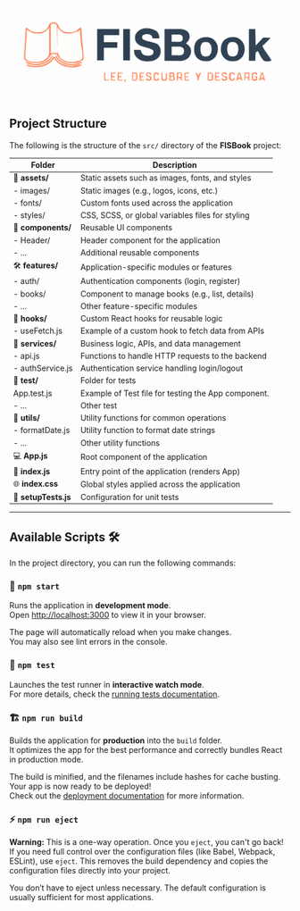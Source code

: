![FISBook Logo](./src/logo.svg) 

## Project Structure

The following is the structure of the `src/` directory of the **FISBook** project:

| **Folder**         | **Description**                                                       |
|--------------------|-----------------------------------------------------------------------|
| 📂 **assets/**     | Static assets such as images, fonts, and styles                       |
| - images/       | Static images (e.g., logos, icons, etc.)                              |
| - fonts/        | Custom fonts used across the application                              |
| - styles/      | CSS, SCSS, or global variables files for styling                      |
| 🧩 **components/**  | Reusable UI components                                                |
| - Header/       | Header component for the application                                  |
| - ...         | Additional reusable components                                        |
| 🛠 **features/**    | Application-specific modules or features                              |
| - auth/         | Authentication components (login, register)                          |
| - books/        | Component to manage books (e.g., list, details)                       |
| - ...           | Other feature-specific modules                                        |
| 🎣 **hooks/**      | Custom React hooks for reusable logic                                 |
| - useFetch.js   | Example of a custom hook to fetch data from APIs                      |
| 🔧 **services/**    | Business logic, APIs, and data management                             |
| - api.js        | Functions to handle HTTP requests to the backend                      |
| - authService.js| Authentication service handling login/logout                         |
| 🧪 **test/**       | Folder for tests                               |
| App.test.js       | Example of Test file for testing the App component.                              |
| - ...           | Other test                                              |
| 🧰 **utils/**       | Utility functions for common operations                               |
| - formatDate.js | Utility function to format date strings                               |
| - ...           | Other utility functions                                               |
| 💻 **App.js**       | Root component of the application                                     |
| 🚀 **index.js**     | Entry point of the application (renders App)                          |
| 🌐 **index.css**    | Global styles applied across the application                          |
| 🧪 **setupTests.js**| Configuration for unit tests                                          |

---

## Available Scripts 🛠

In the project directory, you can run the following commands:

### 🏃 `npm start`

Runs the application in **development mode**.  
Open [http://localhost:3000](http://localhost:3000) to view it in your browser.

The page will automatically reload when you make changes.  
You may also see lint errors in the console.

### 🔬 `npm test`

Launches the test runner in **interactive watch mode**.  
For more details, check the [running tests documentation](https://facebook.github.io/create-react-app/docs/running-tests).

### 🏗️ `npm run build`

Builds the application for **production** into the `build` folder.  
It optimizes the app for the best performance and correctly bundles React in production mode.

The build is minified, and the filenames include hashes for cache busting.  
Your app is now ready to be deployed!  
Check out the [deployment documentation](https://facebook.github.io/create-react-app/docs/deployment) for more information.

### ⚡ `npm run eject`

**Warning:** This is a one-way operation. Once you `eject`, you can't go back!  
If you need full control over the configuration files (like Babel, Webpack, ESLint), use `eject`. This removes the build dependency and copies the configuration files directly into your project.

You don’t have to eject unless necessary. The default configuration is usually sufficient for most applications.
